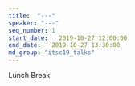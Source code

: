 ```yaml
---
title:  "---"
speaker: "---"
seq_number: 1
start_date:   2019-10-27 12:00:00
end_date:   2019-10-27 13:30:00
md_group: "itsc19_talks"
---
```


Lunch Break